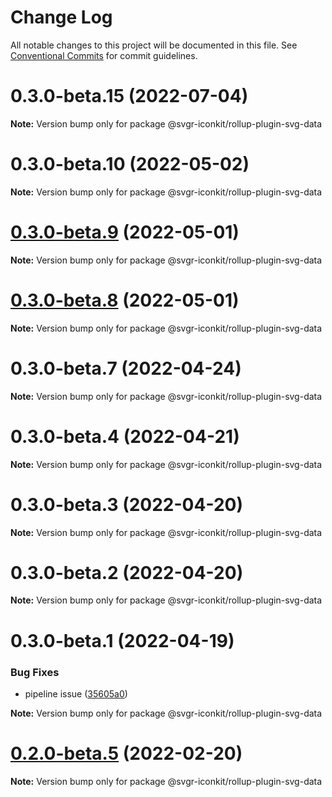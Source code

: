 # Change Log

All notable changes to this project will be documented in this file.
See [Conventional Commits](https://conventionalcommits.org) for commit guidelines.

# 0.3.0-beta.15 (2022-07-04)

**Note:** Version bump only for package @svgr-iconkit/rollup-plugin-svg-data





# 0.3.0-beta.10 (2022-05-02)

**Note:** Version bump only for package @svgr-iconkit/rollup-plugin-svg-data





# [0.3.0-beta.9](https://github.com/svgr-iconkit/svgr-iconkit/compare/v0.3.0-beta.3...v0.3.0-beta.9) (2022-05-01)

**Note:** Version bump only for package @svgr-iconkit/rollup-plugin-svg-data





# [0.3.0-beta.8](https://github.com/svgr-iconkit/svgr-iconkit/compare/v0.3.0-beta.3...v0.3.0-beta.8) (2022-05-01)

**Note:** Version bump only for package @svgr-iconkit/rollup-plugin-svg-data





# 0.3.0-beta.7 (2022-04-24)

**Note:** Version bump only for package @svgr-iconkit/rollup-plugin-svg-data





# 0.3.0-beta.4 (2022-04-21)

**Note:** Version bump only for package @svgr-iconkit/rollup-plugin-svg-data





# 0.3.0-beta.3 (2022-04-20)

**Note:** Version bump only for package @svgr-iconkit/rollup-plugin-svg-data





# 0.3.0-beta.2 (2022-04-20)

**Note:** Version bump only for package @svgr-iconkit/rollup-plugin-svg-data





# 0.3.0-beta.1 (2022-04-19)


### Bug Fixes

* pipeline issue ([35605a0](https://github.com/svgr-iconkit/svgr-iconkit/commit/35605a00d60b4ec4a944048c9e1e32718a448878))







**Note:** Version bump only for package @svgr-iconkit/rollup-plugin-svg-data





# [0.2.0-beta.5](https://github.com/svgr-iconkit/svgr-iconkit/compare/v0.2.0-beta.4...v0.2.0-beta.5) (2022-02-20)

**Note:** Version bump only for package @svgr-iconkit/rollup-plugin-svg-data
